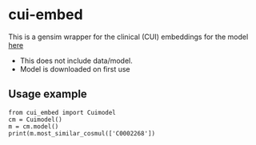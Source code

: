 # cui-embed

This is a gensim wrapper for the clinical (CUI) embeddings for the model [here](https://github.com/beamandrew/cui2vec)

* This does not include data/model.
* Model is downloaded on first use

## Usage example

```
from cui_embed import Cuimodel
cm = Cuimodel()
m = cm.model()
print(m.most_similar_cosmul(['C0002268'])
    
```
